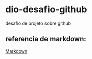 # dio-desafio-github
desafio de projeto sobre github

## referencia de markdown:
[Markdown](https://www.markdownguide.org/)
